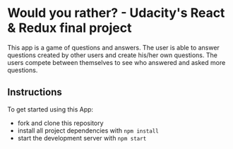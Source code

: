 # Would you rather? - Udacity's React & Redux final project

This app is a game of questions and answers. The user is able to answer questions created by other users and create his/her own questions. The users compete between themselves to see who answered and asked more questions. 

## Instructions

To get started using this App:

* fork and clone this repository
* install all project dependencies with `npm install`
* start the development server with `npm start`




